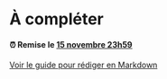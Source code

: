 # À compléter

<!--- Changer la date de remise en modifiant le URL--->
#### :alarm_clock: Remise le [15 novembre 23h59](https://www.timeanddate.com/countdown/generic?iso=20201115T235959&p0=165&msg=Remise+TP4&font=cursive)

[Voir le guide pour rédiger en Markdown](https://guides.github.com/features/mastering-markdown/)
